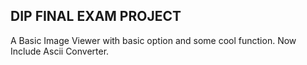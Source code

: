 DIP FINAL EXAM PROJECT
---------------------
A Basic Image Viewer with basic option and some cool function.
Now Include Ascii Converter.